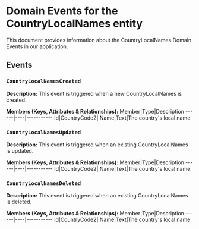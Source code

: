 # Domain Events for the CountryLocalNames entity

This document provides information about the CountryLocalNames Domain Events in our application.

## Events

### `CountryLocalNamesCreated`

**Description:**
This event is triggered when a new CountryLocalNames is created.

**Members (Keys, Attributes & Relationships):**
Member|Type|Description
------|----|-----------
Id|CountryCode2|
Name|Text|The country's local name


### `CountryLocalNamesUpdated`

**Description:** 
This event is triggered when an existing CountryLocalNames is updated.

**Members (Keys, Attributes & Relationships):**
Member|Type|Description
------|----|-----------
Id|CountryCode2|
Name|Text|The country's local name


### `CountryLocalNamesDeleted`

**Description:**
This event is triggered when an existing CountryLocalNames is deleted.

**Members (Keys, Attributes & Relationships):**
Member|Type|Description
------|----|-----------
Id|CountryCode2|
Name|Text|The country's local name

